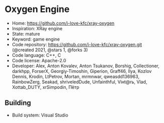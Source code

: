# Oxygen Engine

- Home: https://github.com/i-love-kfc/xray-oxygen
- Inspiration: XRay engine
- State: mature
- Keyword: game engine
- Code repository: https://github.com/i-love-kfc/xray-oxygen.git (@created 2021, @stars 1, @forks 3)
- Code language: C++, C
- Code license: Apache-2.0
- Developer: Alex, Anton Kovalev, Anton Tsukanov, Borshig, Collectioner, darkhpp, ForserX, Georgiy-Timoshin, Giperion, Graff46, Ilya, Kozlov Dennis, Krodin, LtPetrov, Mortan, mrmnwar, qweasdd136963, RainbowZerg, Seakad, shriveledDude, Unfainthful, Viнt@rь, Vlad, Xottab_DUTY, xrSimpodin, Пётр

## Building

- Build system: Visual Studio
